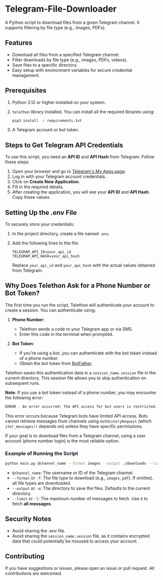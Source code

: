 # Telegram-File-Downloader

A Python script to download files from a given Telegram channel. It supports filtering by file type (e.g., images, PDFs).

## Features

- Download all files from a specified Telegram channel.
- Filter downloads by file type (e.g., images, PDFs, videos).
- Save files to a specific directory.
- Easy setup with environment variables for secure credential management.

## Prerequisites

1. Python 3.12 or higher installed on your system.
2. `telethon` library installed. You can install all the required libraries using:

   ```bash
   pip3 install -r requirements.txt
   ```

3. A Telegram account or bot token.

## Steps to Get Telegram API Credentials

To use this script, you need an **API ID** and **API Hash** from Telegram. Follow these steps:

1. Open your browser and go to [Telegram's My Apps page](https://my.telegram.org/apps).
2. Log in with your Telegram account credentials.
3. Click on **Create New Application**.
4. Fill in the required details.
5. After creating the application, you will see your **API ID** and **API Hash**. Copy these values.

## Setting Up the .env File

To securely store your credentials:

1. In the project directory, create a file named `.env`.
2. Add the following lines to the file:

   ```env
   TELEGRAM_API_ID=your_api_id
   TELEGRAM_API_HASH=your_api_hash
   ```

   Replace `your_api_id` and `your_api_hash` with the actual values obtained from Telegram.

## Why Does Telethon Ask for a Phone Number or Bot Token?

The first time you run the script, Telethon will authenticate your account to create a session. You can authenticate using:

1. **Phone Number**:
   - Telethon sends a code to your Telegram app or via SMS.
   - Enter this code in the terminal when prompted.

2. **Bot Token**:
   - If you're using a bot, you can authenticate with the bot token instead of a phone number.
   - Obtain the bot token from [BotFather](https://t.me/botfather).

Telethon saves this authentication data in a `session_name.session` file in the current directory. This session file allows you to skip authentication on subsequent runs.

**Note**: If you use a bot token instead of a phone number, you may encounter the following error:

```bash
ERROR - An error occurred: The API access for bot users is restricted. The method you tried to invoke cannot be executed as a bot (caused by GetHistoryRequest)
```

This error occurs because Telegram bots have limited API access. Bots cannot retrieve messages from channels using `GetHistoryRequest` (which `iter_messages()` depends on) unless they have specific permissions.

If your goal is to download files from a Telegram channel, using a user account (phone number login) is the most reliable option. 

### **Example of Running the Script**

```bash
python main.py @channel_name --format images --output ./downloads --limit 100
```

- `@channel_name`: The username or ID of the Telegram channel.
- `--format` or `-f`: The file type to download (e.g., `images`, `pdf`). If omitted, all file types are downloaded.
- `--output` or `-o`: The directory to save the files. Defaults to the current directory.
- `--limit` or `-l`: The maximum number of messages to fetch. Use `0` to fetch **all messages**.

## Security Notes

- Avoid sharing the .env file.
- Avoid sharing the `session_name.session` file, as it contains encrypted data that could potentially be misused to access your account.

## Contributing

If you have suggestions or issues, please open an issue or pull request. All contributions are welcomed.
